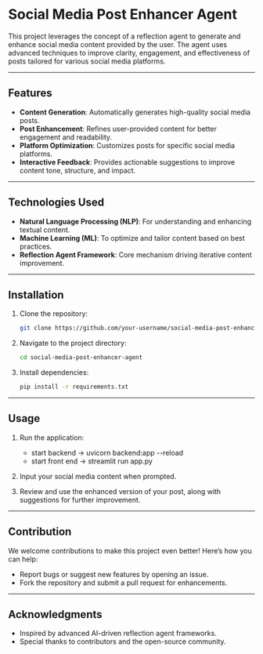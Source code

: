 # Social Media Post Enhancer Agent

This project leverages the concept of a reflection agent to generate and enhance social media content provided by the user. The agent uses advanced techniques to improve clarity, engagement, and effectiveness of posts tailored for various social media platforms.

---

## Features
- **Content Generation**: Automatically generates high-quality social media posts.
- **Post Enhancement**: Refines user-provided content for better engagement and readability.
- **Platform Optimization**: Customizes posts for specific social media platforms.
- **Interactive Feedback**: Provides actionable suggestions to improve content tone, structure, and impact.

---

## Technologies Used
- **Natural Language Processing (NLP)**: For understanding and enhancing textual content.
- **Machine Learning (ML)**: To optimize and tailor content based on best practices.
- **Reflection Agent Framework**: Core mechanism driving iterative content improvement.

---

## Installation

1. Clone the repository:
   ```bash
   git clone https://github.com/your-username/social-media-post-enhancer-agent.git
   ```

2. Navigate to the project directory:
   ```bash
   cd social-media-post-enhancer-agent
   ```

3. Install dependencies:
   ```bash
   pip install -r requirements.txt
   ```

---

## Usage

1. Run the application:
   - start backend -> uvicorn backend:app --reload
   - start front end -> streamlit run app.py

2. Input your social media content when prompted.

3. Review and use the enhanced version of your post, along with suggestions for further improvement.

---

## Contribution

We welcome contributions to make this project even better! Here’s how you can help:
- Report bugs or suggest new features by opening an issue.
- Fork the repository and submit a pull request for enhancements.

---


## Acknowledgments

- Inspired by advanced AI-driven reflection agent frameworks.
- Special thanks to contributors and the open-source community.
